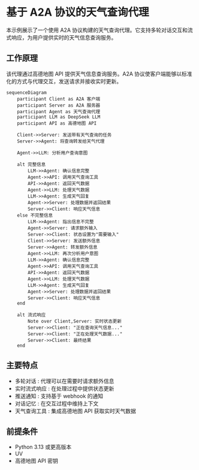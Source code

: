 # 基于 A2A 协议的天气查询代理
本示例展示了一个使用 A2A 协议构建的天气查询代理。它支持多轮对话交互和流式响应，为用户提供实时的天气信息查询服务。

## 工作原理
该代理通过高德地图 API 提供天气信息查询服务。A2A 协议使客户端能够以标准化的方式与代理交互，发送请求并接收实时更新。

```mermaid
sequenceDiagram
    participant Client as A2A 客户端
    participant Server as A2A 服务器
    participant Agent as 天气查询代理
    participant LLM as DeepSeek LLM
    participant API as 高德地图 API

    Client->>Server: 发送带有天气查询的任务
    Server->>Agent: 将查询转发给天气代理
    
    Agent->>LLM: 分析用户查询意图

    alt 完整信息
        LLM->>Agent: 确认信息完整
        Agent->>API: 调用天气查询工具
        API->>Agent: 返回天气数据
        Agent->>LLM: 处理天气数据
        LLM->>Agent: 生成天气回复
        Agent->>Server: 处理数据并返回结果
        Server->>Client: 响应天气信息
    else 不完整信息
        LLM->>Agent: 指出信息不完整
        Agent->>Server: 请求额外输入
        Server->>Client: 状态设置为"需要输入"
        Client->>Server: 发送额外信息
        Server->>Agent: 转发额外信息
        Agent->>LLM: 再次分析用户意图
        LLM->>Agent: 确认信息完整
        Agent->>API: 调用天气查询工具
        API->>Agent: 返回天气数据
        Agent->>LLM: 处理天气数据
        LLM->>Agent: 生成天气回复
        Agent->>Server: 处理数据并返回结果
        Server->>Client: 响应天气信息
    end

    alt 流式响应
        Note over Client,Server: 实时状态更新
        Server->>Client: "正在查询天气信息..."
        Server->>Client: "正在处理天气数据..."
        Server->>Client: 最终结果
    end
```
## 主要特点
- 多轮对话 : 代理可以在需要时请求额外信息
- 实时流式响应 : 在处理过程中提供状态更新
- 推送通知 : 支持基于 webhook 的通知
- 对话记忆 : 在交互过程中维持上下文
- 天气查询工具 : 集成高德地图 API 获取实时天气数据

## 前提条件
- Python 3.13 或更高版本
- UV
- 高德地图 API 密钥